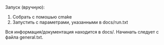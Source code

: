 Запуск (вручную):
1) Собрать с помошью cmake
2) Запустить с параметрами, указанными в docs/run.txt

Вся информация/документация находится в docs/. Начинать следует с файла general.txt.
